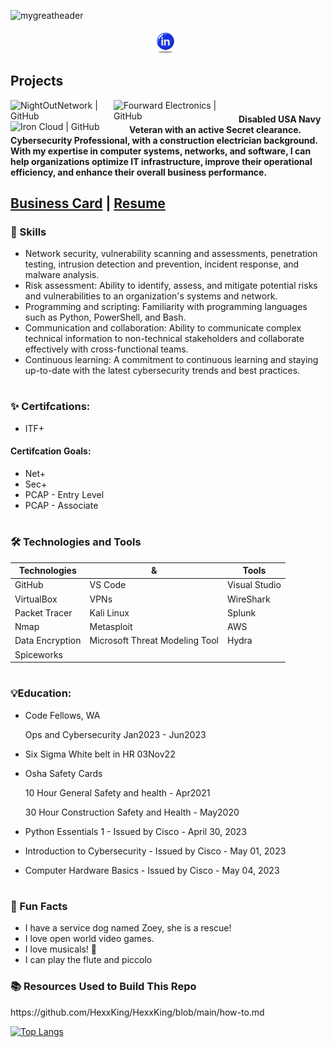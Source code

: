![mygreatheader](CyberSecurity.png)

<p align="center">
<a href="https://www.linkedin.com/in/sierra-maldonado/" target="_blank" rel="noopener noreferrer"><img height="38" src="icons8-linkedin-circled-64 (1).png"></a>&nbsp;&nbsp;
</p>


## Projects
<a href="https://github.com/NightOwlNetwork/"><img align="left" src="https://img.shields.io/badge/NightOwlNetwork-black" alt="NightOutNetwork | GitHub " width="165px"/></a> 
<a href="https://github.com/Fourward-Electronics"><img align="left" src="https://img.shields.io/badge/Fourward Electronics-black" alt="Fourward Electronics | GitHub" width="200px"/></a> 
<a href="https://github.com/IronCloudSecurity"><img align="left" src="https://img.shields.io/badge/Iron Cloud Security-black" alt="Iron Cloud | GitHub" width="190px"/></a> 




#
#
#### Disabled USA Navy Veteran with an active Secret clearance. Cybersecurity Professional, with a construction electrician background. With my expertise in computer systems, networks, and software, I can help organizations optimize IT infrastructure, improve their operational efficiency, and enhance their overall business performance.






## [Business Card](https://github.com/Magicwolfes/Magicwolfes/blob/main/Card(1).png)    |     [Resume](https://github.com/Magicwolfes/Magicwolfes/blob/main/Sierra%20Maldonado%20-%20Resume.pdf)

### 🌟 Skills

- Network security, vulnerability scanning and assessments, penetration testing, intrusion detection and prevention,   incident response, and malware analysis.
- Risk assessment: Ability to identify, assess, and mitigate potential risks and vulnerabilities to an organization's systems and network.
- Programming and scripting: Familiarity with programming languages such as Python, PowerShell, and Bash.
- Communication and collaboration: Ability to communicate complex technical information to non-technical stakeholders and collaborate effectively with cross-functional teams.
- Continuous learning: A commitment to continuous learning and staying up-to-date with the latest cybersecurity trends and best practices.
#

### ✨ Certifcations:
- ITF+
#### Certifcation Goals:
- Net+
- Sec+
- PCAP - Entry Level
- PCAP - Associate
#
### 🛠️ Technologies and Tools
| Technologies  | & | Tools |
| ------------- |-------------| -----|
| GitHub | VS Code | Visual Studio | 
| VirtualBox | VPNs | WireShark |
| Packet Tracer | Kali Linux | Splunk |
| Nmap | Metasploit | AWS |
|Data Encryption |  Microsoft Threat Modeling Tool | Hydra |
| Spiceworks |
#
### <h3>💡Education:</h3>
- Code Fellows, WA
    
    Ops and Cybersecurity Jan2023 - Jun2023
- Six Sigma White belt in HR 03Nov22
- Osha Safety Cards

    10 Hour General Safety and health - Apr2021

    30 Hour Construction Safety and Health - May2020
- Python Essentials 1 - Issued by Cisco - April 30, 2023
- Introduction to Cybersecurity - Issued by Cisco - May 01, 2023
- Computer Hardware Basics - Issued by Cisco - May 04, 2023
#
### <h3>🐬 Fun Facts</h3>
- I have a service dog named Zoey, she is a rescue!
- I love open world video games.
- I love musicals! 🎵
- I can play the flute and piccolo

<h3>📚 Resources Used to Build This Repo</h3>
https://github.com/HexxKing/HexxKing/blob/main/how-to.md


 [![Top Langs](https://github-readme-stats.vercel.app/api/top-langs/?username=magicwolfes)](https://github.com/magicwolfes/github-readme-stats)
